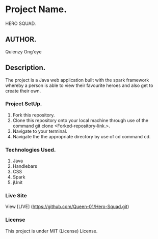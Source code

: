# Project Name.
HERO SQUAD.

## AUTHOR.
Quienzy Ong'eye

## Description.
The project is a Java web application built with the spark framework whereby a person is able to view their favourite heroes and also get to create their own.

### Project SetUp.
1. Fork this repository.
2. Clone this repository onto your local machine through use of the command git clone <Forked-repository-link.>.
3. Navigate to your terminal.
4. Navigate the the appropriate directory by use of cd command cd<root-folder>.

### Technologies Used.
1. Java
2. Handlebars
3. CSS
4. Spark
5. jUnit

### Live Site
View [LIVE] (https://github.com/Queen-01/Hero-Squad.git)

### License
This project is under MIT (License) License.
